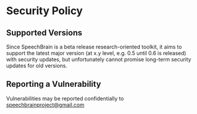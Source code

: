 # Security Policy

## Supported Versions

Since SpeechBrain is a beta release research-oriented toolkit, it aims to support the latest major version (at x.y level, e.g. 0.5 until 0.6 is released) with security updates, but unfortunately cannot promise long-term security updates for old versions.

## Reporting a Vulnerability

Vulnerabilities may be reported confidentially to speechbrainproject@gmail.com

